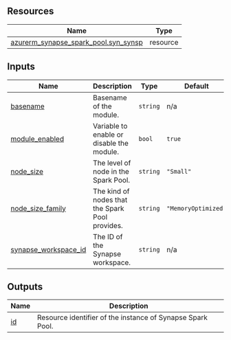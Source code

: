 <!-- BEGIN_TF_DOCS -->
## Resources

| Name | Type |
|------|------|
| [azurerm_synapse_spark_pool.syn_synsp](https://registry.terraform.io/providers/hashicorp/azurerm/latest/docs/resources/synapse_spark_pool) | resource |

## Inputs

| Name | Description | Type | Default | Required |
|------|-------------|------|---------|:--------:|
| <a name="input_basename"></a> [basename](#input\_basename) | Basename of the module. | `string` | n/a | yes |
| <a name="input_module_enabled"></a> [module\_enabled](#input\_module\_enabled) | Variable to enable or disable the module. | `bool` | `true` | no |
| <a name="input_node_size"></a> [node\_size](#input\_node\_size) | The level of node in the Spark Pool. | `string` | `"Small"` | no |
| <a name="input_node_size_family"></a> [node\_size\_family](#input\_node\_size\_family) | The kind of nodes that the Spark Pool provides. | `string` | `"MemoryOptimized"` | no |
| <a name="input_synapse_workspace_id"></a> [synapse\_workspace\_id](#input\_synapse\_workspace\_id) | The ID of the Synapse workspace. | `string` | n/a | yes |

## Outputs

| Name | Description |
|------|-------------|
| <a name="output_id"></a> [id](#output\_id) | Resource identifier of the instance of Synapse Spark Pool. |
<!-- END_TF_DOCS -->